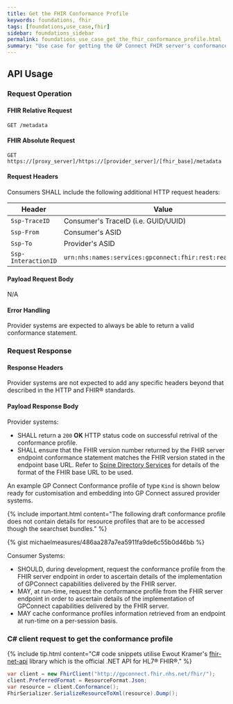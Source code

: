 ```yaml
---
title: Get the FHIR Conformance Profile
keywords: foundations, fhir
tags: [foundations,use_case,fhir]
sidebar: foundations_sidebar
permalink: foundations_use_case_get_the_fhir_conformance_profile.html
summary: "Use case for getting the GP Connect FHIR server's conformance profile."
---
```


## API Usage ##

### Request Operation ###

#### FHIR Relative Request ####

```http
GET /metadata
```

#### FHIR Absolute Request ####

```http
GET https://[proxy_server]/https://[provider_server]/[fhir_base]/metadata
```

#### Request Headers ####

Consumers SHALL include the following additional HTTP request headers:

| Header               | Value |
|----------------------|-------|
| `Ssp-TraceID`        | Consumer's TraceID (i.e. GUID/UUID) |
| `Ssp-From`           | Consumer's ASID |
| `Ssp-To`             | Provider's ASID |
| `Ssp-InteractionID`  | `urn:nhs:names:services:gpconnect:fhir:rest:read:metadata`|

#### Payload Request Body ####

N/A

#### Error Handling ####

Provider systems are expected to always be able to return a valid conformance statement.

### Request Response ###

#### Response Headers ####

Provider systems are not expected to add any specific headers beyond that described in the HTTP and FHIR&reg; standards.

#### Payload Response Body ####

Provider systems:

- SHALL return a `200` **OK** HTTP status code on successful retrival of the conformance profile.
- SHALL ensure that the FHIR version number returned by the FHIR server endpoint conformance statement matches the FHIR version stated in the endpoint base URL. Refer to [Spine Directory Services](integration_spine_directory_service.html) for details of the format of the FHIR base URL to be used. 

An example GP Connect Conformance profile of type `Kind` is shown below ready for customisation and embedding into GP Connect assured provider systems.

{% include important.html content="The following draft conformance profile does not contain details for resource profiles that are to be accessed though the searchset bundles." %}

{% gist michaelmeasures/486aa287a7ea5911fa9de6c55b0d46bb %}

Consumer Systems:

- SHOULD, during development, request the conformance profile from the FHIR server endpoint in order to ascertain details of the implementation of GPConnect capabilities delivered by the FHIR server.
- MAY, at run-time, request the conformance profile from the FHIR server endpoint in order to ascertain details of the implementation of GPConnect capabilities delivered by the FHIR server.
- MAY cache conformance profiles information retrieved from an endpoint at run-time on a per-session basis. 

### C# client request to get the conformance profile ###

{% include tip.html content="C# code snippets utilise Ewout Kramer's [fhir-net-api](https://github.com/ewoutkramer/fhir-net-api) library which is the official .NET API for HL7&reg; FHIR&reg;." %}

```csharp
var client = new FhirClient("http://gpconnect.fhir.nhs.net/fhir/");
client.PreferredFormat = ResourceFormat.Json;
var resource = client.Conformance();
FhirSerializer.SerializeResourceToXml(resource).Dump();
```